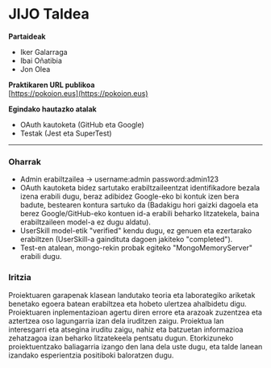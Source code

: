 # JIJO Taldea

**Partaideak**  
- Iker Galarraga  
- Ibai Oñatibia  
- Jon Olea  

**Praktikaren URL publikoa**  
[https://pokoion.eus](https://pokoion.eus)

**Egindako hautazko atalak**  
- OAuth kautoketa (GitHub eta Google)
- Testak (Jest eta SuperTest)

---

### Oharrak

- Admin erabiltzailea -> username:admin password:admin123
- OAuth kautoketa bidez sartutako erabiltzaileentzat identifikadore bezala izena erabili dugu, beraz adibidez Google-eko bi kontuk izen bera badute, bestearen kontura sartuko da (Badakigu hori gaizki dagoela eta berez Google/GitHub-eko kontuen id-a erabili beharko litzatekela, baina erabiltzaileen model-a ez dugu aldatu).
- UserSkill model-etik "verified" kendu dugu, ez genuen eta ezertarako erabiltzen (UserSkill-a gaindituta dagoen jakiteko "completed").
- Test-en atalean, mongo-rekin probak egiteko "MongoMemoryServer" erabili dugu.

### Iritzia

Proiektuaren garapenak klasean landutako teoria eta laborategiko ariketak benetako egoera batean erabiltzea eta hobeto ulertzea ahalbidetu digu. 
Proiektuaren inplementazioan agertu diren errore eta arazoak zuzentzea eta aztertzea oso lagungarria izan dela iruditzen zaigu.
Proiektua lan interesgarri eta atsegina iruditu zaigu, nahiz eta batzuetan informazioa zehatzagoa izan beharko litzatekeela pentsatu dugun. Etorkizuneko proiektuentzako baliagarria izango den lana dela uste dugu, eta talde lanean izandako esperientzia positiboki baloratzen dugu.
